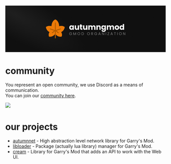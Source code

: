 ![hat](https://github.com/autumngmod/.github/blob/main/hat.png?raw=true)

# community
You represent an open community, we use Discord as a means of communication.\
You can join our [community here](https://discord.gg/HspPfVkHGh).

<a href="https://discord.gg/HspPfVkHGh">
  <img src="https://discordapp.com/api/guilds/1161025351099625625/widget.png?style=shield">
</a>

# our projects
- [autumnnet](https://github.com/autumngmod/libloader) - High abstraction level network library for Garry's Mod.
- [libloader](https://github.com/autumngmod/libloader) - Package (actually lua library) manager for Garry's Mod.
- [cream](https://github.com/autumngmod/cream) - Library for Garry's Mod that adds an API to work with the Web UI.
